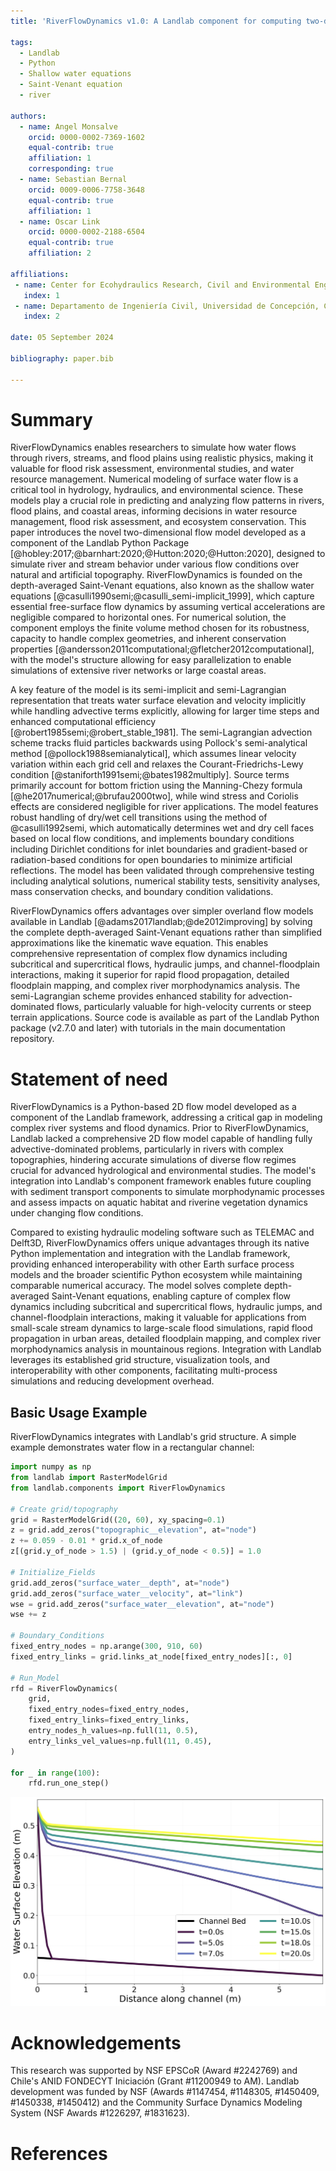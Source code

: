 ```yaml
---
title: 'RiverFlowDynamics v1.0: A Landlab component for computing two-dimensional river flow dynamics'

tags:
  - Landlab
  - Python
  - Shallow water equations
  - Saint-Venant equation
  - river

authors:
  - name: Angel Monsalve
    orcid: 0000-0002-7369-1602
    equal-contrib: true
    affiliation: 1
    corresponding: true
  - name: Sebastian Bernal
    orcid: 0009-0006-7758-3648
    equal-contrib: true
    affiliation: 1
  - name: Oscar Link
    orcid: 0000-0002-2188-6504
    equal-contrib: true
    affiliation: 2

affiliations:
 - name: Center for Ecohydraulics Research, Civil and Environmental Engineering, University of Idaho, Boise, ID, USA
   index: 1
 - name: Departamento de Ingeniería Civil, Universidad de Concepción, Concepción, Chile
   index: 2

date: 05 September 2024

bibliography: paper.bib

---
```

# Summary

RiverFlowDynamics enables researchers to simulate how water flows through rivers, streams, and flood plains using realistic physics, making it valuable for flood risk assessment, environmental studies, and water resource management. Numerical modeling of surface water flow is a critical tool in hydrology, hydraulics, and environmental science. These models play a crucial role in predicting and analyzing flow patterns in rivers, flood plains, and coastal areas, informing decisions in water resource management, flood risk assessment, and ecosystem conservation. This paper introduces the novel two-dimensional flow model developed as a component of the Landlab Python Package [@hobley:2017;@barnhart:2020;@Hutton:2020;@Hutton:2020], designed to simulate river and stream behavior under various flow conditions over natural and artificial topography. RiverFlowDynamics is founded on the depth-averaged Saint-Venant equations, also known as the shallow water equations [@casulli1990semi;@casulli_semi-implicit_1999], which capture essential free-surface flow dynamics by assuming vertical accelerations are negligible compared to horizontal ones. For numerical solution, the component employs the finite volume method chosen for its robustness, capacity to handle complex geometries, and inherent conservation properties [@andersson2011computational;@fletcher2012computational], with the model's structure allowing for easy parallelization to enable simulations of extensive river networks or large coastal areas.

A key feature of the model is its semi-implicit and semi-Lagrangian representation that treats water surface elevation and velocity implicitly while handling advective terms explicitly, allowing for larger time steps and enhanced computational efficiency [@robert1985semi;@robert_stable_1981]. The semi-Lagrangian advection scheme tracks fluid particles backwards using Pollock's semi-analytical method [@pollock1988semianalytical], which assumes linear velocity variation within each grid cell and relaxes the Courant-Friedrichs-Lewy condition [@staniforth1991semi;@bates1982multiply]. Source terms primarily account for bottom friction using the Manning-Chezy formula [@he2017numerical;@brufau2000two], while wind stress and Coriolis effects are considered negligible for river applications. The model features robust handling of dry/wet cell transitions using the method of @casulli1992semi, which automatically determines wet and dry cell faces based on local flow conditions, and implements boundary conditions including Dirichlet conditions for inlet boundaries and gradient-based or radiation-based conditions for open boundaries to minimize artificial reflections. The model has been validated through comprehensive testing including analytical solutions, numerical stability tests, sensitivity analyses, mass conservation checks, and boundary condition validations.

RiverFlowDynamics offers advantages over simpler overland flow models available in Landlab [@adams2017landlab;@de2012improving] by solving the complete depth-averaged Saint-Venant equations rather than simplified approximations like the kinematic wave equation. This enables comprehensive representation of complex flow dynamics including subcritical and supercritical flows, hydraulic jumps, and channel-floodplain interactions, making it superior for rapid flood propagation, detailed floodplain mapping, and complex river morphodynamics analysis. The semi-Lagrangian scheme provides enhanced stability for advection-dominated flows, particularly valuable for high-velocity currents or steep terrain applications. Source code is available as part of the Landlab Python package (v2.7.0 and later) with tutorials in the main documentation repository.

# Statement of need

RiverFlowDynamics is a Python-based 2D flow model developed as a component of the Landlab framework, addressing a critical gap in modeling complex river systems and flood dynamics. Prior to RiverFlowDynamics, Landlab lacked a comprehensive 2D flow model capable of handling fully advective-dominated problems, particularly in rivers with complex topographies, hindering accurate simulations of diverse flow regimes crucial for advanced hydrological and environmental studies. The model's integration into Landlab's component framework enables future coupling with sediment transport components to simulate morphodynamic processes and assess impacts on aquatic habitat and riverine vegetation dynamics under changing flow conditions.

Compared to existing hydraulic modeling software such as TELEMAC and Delft3D, RiverFlowDynamics offers unique advantages through its native Python implementation and integration with the Landlab framework, providing enhanced interoperability with other Earth surface process models and the broader scientific Python ecosystem while maintaining comparable numerical accuracy. The model solves complete depth-averaged Saint-Venant equations, enabling capture of complex flow dynamics including subcritical and supercritical flows, hydraulic jumps, and channel-floodplain interactions, making it valuable for applications from small-scale stream dynamics to large-scale flood simulations, rapid flood propagation in urban areas, detailed floodplain mapping, and complex river morphodynamics analysis in mountainous regions. Integration with Landlab leverages its established grid structure, visualization tools, and interoperability with other components, facilitating multi-process simulations and reducing development overhead.


## Basic Usage Example

RiverFlowDynamics integrates with Landlab's grid structure. A simple example demonstrates water flow in a rectangular channel:

```python
import numpy as np
from landlab import RasterModelGrid
from landlab.components import RiverFlowDynamics

# Create grid/topography
grid = RasterModelGrid((20, 60), xy_spacing=0.1)
z = grid.add_zeros("topographic__elevation", at="node")
z += 0.059 - 0.01 * grid.x_of_node
z[(grid.y_of_node > 1.5) | (grid.y_of_node < 0.5)] = 1.0

# Initialize_Fields
grid.add_zeros("surface_water__depth", at="node")
grid.add_zeros("surface_water__velocity", at="link")
wse = grid.add_zeros("surface_water__elevation", at="node")
wse += z

# Boundary_Conditions
fixed_entry_nodes = np.arange(300, 910, 60)
fixed_entry_links = grid.links_at_node[fixed_entry_nodes][:, 0]

# Run_Model
rfd = RiverFlowDynamics(
    grid,
    fixed_entry_nodes=fixed_entry_nodes,
    fixed_entry_links=fixed_entry_links,
    entry_nodes_h_values=np.full(11, 0.5),
    entry_links_vel_values=np.full(11, 0.45),
)

for _ in range(100):
    rfd.run_one_step()
```	
![Figure 1: Time evolution of the water surface elevation along a 1% slope channel. The water progressively fills the channel from an initially dry state (t=0.0s) to steady-state flow conditions (t=20.0s)](water_surface_evolution.jpg)

# Acknowledgements
This research was supported by NSF EPSCoR (Award #2242769) and Chile's ANID FONDECYT Iniciación (Grant #11200949 to AM). Landlab development was funded by NSF (Awards #1147454, #1148305, #1450409, #1450338, #1450412) and the Community Surface Dynamics Modeling System (NSF Awards #1226297, #1831623).

# References
